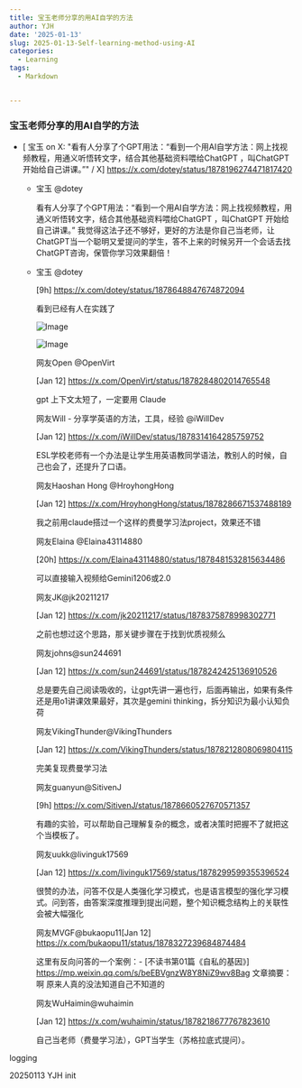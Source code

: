 ```yaml
---
title: 宝玉老师分享的用AI自学的方法
author: YJH
date: '2025-01-13'
slug: 2025-01-13-Self-learning-method-using-AI
categories:
  - Learning
tags:
  - Markdown


---
```


###   宝玉老师分享的用AI自学的方法



- [ 宝玉 on X: "看有人分享了个GPT用法：“看到一个用AI自学方法：网上找视频教程，用通义听悟转文字，结合其他基础资料喂给ChatGPT ，叫ChatGPT 开始给自己讲课。”" / X] https://x.com/dotey/status/1878196274471817420

  - 宝玉 @dotey

    看有人分享了个GPT用法：“看到一个用AI自学方法：网上找视频教程，用通义听悟转文字，结合其他基础资料喂给ChatGPT ，叫ChatGPT 开始给自己讲课。” 我觉得这法子还不够好，更好的方法是你自己当老师，让ChatGPT当一个聪明又爱提问的学生，答不上来的时候另开一个会话去找ChatGPT咨询，保管你学习效果翻倍！

  - 宝玉 @dotey

    [9h] https://x.com/dotey/status/1878648847674872094

    看到已经有人在实践了

    ![Image](https://gitee.com/junhaoyu/work20221111/raw/master/img/202501132139911.jpeg)

    ![Image](https://gitee.com/junhaoyu/work20221111/raw/master/img/202501132139827.png)

    

    网友Open @OpenVirt

    [Jan 12] https://x.com/OpenVirt/status/1878284802014765548

    gpt 上下文太短了，一定要用 Claude

    

    网友Will - 分享学英语的方法，工具，经验 @iWillDev

    [Jan 12] https://x.com/iWillDev/status/1878314164285759752

    ESL学校老师有一个办法是让学生用英语教同学语法，教别人的时候，自己也会了，还提升了口语。

    

    网友Haoshan Hong @HroyhongHong

    [Jan 12] https://x.com/HroyhongHong/status/1878286671537488189

    我之前用claude搭过一个这样的费曼学习法project，效果还不错

    

    网友Elaina @Elaina43114880

    [20h] https://x.com/Elaina43114880/status/1878481532815634486

    可以直接输入视频给Gemini1206或2.0

    

    网友JK@jk20211217

    [Jan 12] https://x.com/jk20211217/status/1878375878998302771

    之前也想过这个思路，那关键步骤在于找到优质视频么

    

    网友johns@sun244691

    [Jan 12] https://x.com/sun244691/status/1878242425136910526

    总是要先自己阅读吸收的，让gpt先讲一遍也行，后面再输出，如果有条件还是用o1讲课效果最好，其次是gemini thinking，拆分知识为最小认知负荷

    

    网友VikingThunder@VikingThunders

    [Jan 12] https://x.com/VikingThunders/status/1878212808069804115

    完美复现费曼学习法

    

    网友guanyun@SitivenJ

    [9h] https://x.com/SitivenJ/status/1878660527670571357

    有趣的实验，可以帮助自己理解复杂的概念，或者决策时把握不了就把这个当模板了。

    

    网友uukk@livinguk17569

    [Jan 12] https://x.com/livinguk17569/status/1878299599355396524

    很赞的办法，问答不仅是人类强化学习模式，也是语言模型的强化学习模式。问到答，由答案深度推理到提出问题，整个知识概念结构上的关联性会被大幅强化

    

    网友MVGF@bukaopu11[Jan 12] https://x.com/bukaopu11/status/1878327239684874484

    这里有反向问答的一个案例：- [不读书第01篇《自私的基因》] https://mp.weixin.qq.com/s/beEBVgnzW8Y8NiZ9wv8Bag 文章摘要：啊 原来人真的没法知道自己不知道的

    

    网友WuHaimin@wuhaimin

    [Jan 12] https://x.com/wuhaimin/status/1878218677767823610

    自己当老师（费曼学习法），GPT当学生（苏格拉底式提问）。





logging

20250113 YJH init